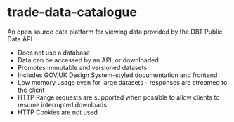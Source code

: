 # trade-data-catalogue
An open source data platform for viewing data provided by the DBT Public Data API

- Does not use a database
- Data can be accessed by an API, or downloaded
- Promotes immutable and versioned datasets
- Includes GOV.UK Design System-styled documentation and frontend
- Low memory usage even for large datasets - responses are streamed to the client
- HTTP Range requests are supported when possible to allow clients to resume interrupted downloads
- HTTP Cookies are not used
